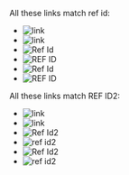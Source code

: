 All these links match ref id:

 * ![link][Ref Id]
 * ![link][REF ID]
 * ![Ref Id][]
 * ![REF ID][]
 * ![Ref Id]
 * ![REF ID]

[ref id]: img.png

All these links match REF ID2:

 * ![link][Ref Id2]
 * ![link][ref id2]
 * ![Ref Id2][]
 * ![ref id2][]
 * ![Ref Id2]
 * ![ref id2]

[REF ID2]: img2.png
